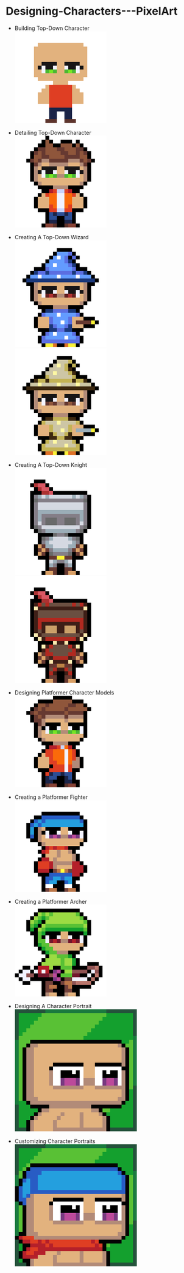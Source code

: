<!-- PIXELART PROJECT TITLE -->
# Designing-Characters---PixelArt

<!-- PIXELART PROJECT SPRITES -->
- Building Top-Down Character <br>
![BdTopDownChar](./Building%20Top-Down%20Character/Renders/Image/CharacterModel.png)

- Detailing Top-Down Character <br>
![DetTopDownChar](./Detailing%20Top-Down%20Character/Renders/Image/DetailingChar.png)

- Creating A Top-Down Wizard <br>
![TopDownWizard1](./Creating%20A%20Top-Down%20Wizard/Renders/Image/WizardChar1.png)
![TopDownWizard2](./Creating%20A%20Top-Down%20Wizard/Renders/Image/WizardChar2.png)

- Creating A Top-Down Knight <br>
![TopDownKnight1](./Creating%20A%20Top-Down%20Knight/Renders/Image/KnightChar1.png)
![TopDownKnight2](./Creating%20A%20Top-Down%20Knight/Renders/Image/KnightChar2.png)

- Designing Platformer Character Models <br>
![BasePlatCharModel](./Designing%20Platformer%20Character%20Models/Renders/Image/PlatChar.png)

- Creating a Platformer Fighter <br>
![PlatFighter](./Creating%20a%20Platformer%20Fighter/Renders/Image/PlatFighter.png)

- Creating a Platformer Archer <br>
![PlatArcher](./Creating%20A%20Platformer%20Archer/Renders/Image/PlatArcher.png)

- Designing A Character Portrait <br>
![CharPort](./Designing%20A%20Character%20Portrait/Renders/Image/CharPortrait.png)

- Customizing Character Portraits <br>
![DetCharPort](./Customizing%20Character%20Portraits/Renders/Image/DetaiCharPortrait.png)